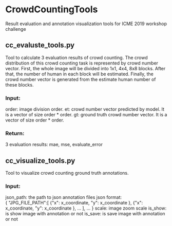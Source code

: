 # CrowdCountingTools
Result evaluation and annotation visualization tools for ICME 2019 workshop challenge 

## cc_evaluste_tools.py
Tool to calculate 3 evaluation results of crowd counting.
The crowd distribution of this crowd counting task is represented by crowd number vector. 
First, the whole image will be divided into 1x1, 4x4, 8x8 blocks. 
After that, the number of human in each block will be estimated. 
Finally, the crowd number vector is generated from the estimate human number of these blocks.

### Input:
order: image division order.
et: crowd number vector predicted by model. It is a vector of size order * order.
gt: ground truth crowd number vector. It is a vector of size order * order.

### Return:
3 evaluation results: mae, mse, evaluate_error

## cc_visualize_tools.py
Tool to visualize crowd counting ground truth annotations.
### Input:
json_path: the path to json annotation files
json format:  
   {
      "JPG_FILE_PATH":[
          {"x": x_coordinate,
           "y": x_coordinate
          },
          {"x": x_coordinate,
           "y": x_coordinate
          },
          ...
      ],
      ...
   }
scale: image zoom scale
is_show: is show image with annotation or not
is_save: is save image with annotation or not

